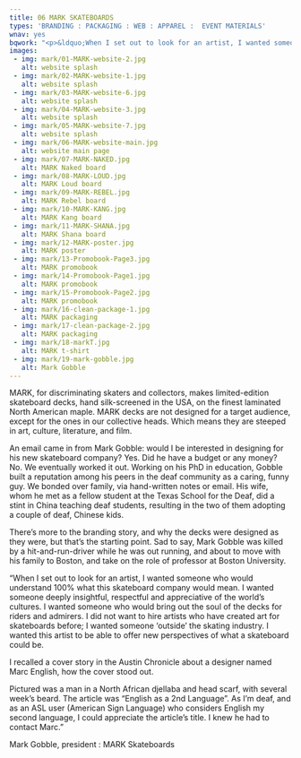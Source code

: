 ```yaml
---
title: 06 MARK SKATEBOARDS
types: 'BRANDING : PACKAGING : WEB : APPAREL :  EVENT MATERIALS'
wnav: yes
bqwork: "<p>&ldquo;When I set out to look for an artist, I wanted someone who would understand 100% what this skateboard company would mean. I wanted someone deeply insightful, respectful and appreciative of the world’s cultures. I wanted someone who would bring out the soul of the decks for riders and admirers. I did not want to hire artists who have created art for skateboards before; I wanted someone ‘outside’ the skating industry. I wanted this artist to be able to offer new perspectives of what a skateboard could be.</p><p>&nbsp;&nbsp;&nbsp;&nbsp; I recalled a cover story in the Austin Chronicle about a designer named Marc English, how the cover stood out.</p><p>&nbsp;&nbsp;&nbsp;&nbsp; Pictured was a man in a North African djellaba and head scarf, with several week’s beard. The article was “English as a 2nd Language”. As I’m deaf, and as an ASL (American Sign Language) user who considers English my second language, I could appreciate the article’s title. I knew I had to contact Marc.&rdquo;</p><footer><p>Mark Gobble, <em>president : MARK Skateboards</em></p></footer>"
images:
 - img: mark/01-MARK-website-2.jpg
   alt: website splash
 - img: mark/02-MARK-website-1.jpg
   alt: website splash
 - img: mark/03-MARK-website-6.jpg
   alt: website splash
 - img: mark/04-MARK-website-3.jpg
   alt: website splash
 - img: mark/05-MARK-website-7.jpg
   alt: website splash
 - img: mark/06-MARK-website-main.jpg
   alt: website main page
 - img: mark/07-MARK-NAKED.jpg
   alt: MARK Naked board
 - img: mark/08-MARK-LOUD.jpg
   alt: MARK Loud board
 - img: mark/09-MARK-REBEL.jpg
   alt: MARK Rebel board
 - img: mark/10-MARK-KANG.jpg
   alt: MARK Kang board
 - img: mark/11-MARK-SHANA.jpg
   alt: MARK Shana board
 - img: mark/12-MARK-poster.jpg
   alt: MARK poster
 - img: mark/13-Promobook-Page3.jpg
   alt: MARK promobook
 - img: mark/14-Promobook-Page1.jpg
   alt: MARK promobook
 - img: mark/15-Promobook-Page2.jpg
   alt: MARK promobook
 - img: mark/16-clean-package-1.jpg
   alt: MARK packaging
 - img: mark/17-clean-package-2.jpg
   alt: MARK packaging
 - img: mark/18-markT.jpg
   alt: MARK t-shirt
 - img: mark/19-mark-gobble.jpg
   alt: Mark Gobble  
---
```


MARK, for discriminating skaters and collectors, makes limited-edition skateboard decks, hand silk-screened in the USA, on the finest laminated North American maple. MARK decks are not designed for a target audience, except for the ones in our collective heads. Which means they are steeped in art, culture, literature, and film.

An email came in from Mark Gobble: would I be interested in designing for his new skateboard company? Yes. Did he have a budget or any money? No. We eventually worked it out. Working on his PhD in education, Gobble built a reputation among his peers in the deaf community as a caring, funny guy. We bonded over family, via hand-written notes or email. His wife, whom he met as a fellow student at the Texas School for the Deaf, did a stint in China teaching deaf students, resulting in the two of them adopting a couple of deaf, Chinese kids.

There’s more to the branding story, and why the decks were designed as they were, but that’s the starting point. Sad to say, Mark Gobble was killed by a hit-and-run-driver while he was out running, and about to move with his family to Boston, and take on the role of professor at Boston University.

“When I set out to look for an artist, I wanted someone who would understand 100% what this skateboard company would mean. I wanted someone deeply insightful, respectful and appreciative of the world’s cultures. I wanted someone who would bring out the soul of the decks for riders and admirers. I did not want to hire artists who have created art for skateboards before; I wanted someone ‘outside’ the skating industry. I wanted this artist to be able to offer new perspectives of what a skateboard could be.

I recalled a cover story in the Austin Chronicle about a designer named Marc English, how the cover stood out.

Pictured was a man in a North African djellaba and head scarf, with several week’s beard. The article was “English as a 2nd Language”. As I’m deaf, and as an ASL user (American Sign Language) who considers English my second language, I could appreciate the article’s title. I knew he had to contact Marc.”

Mark Gobble, president : MARK Skateboards
